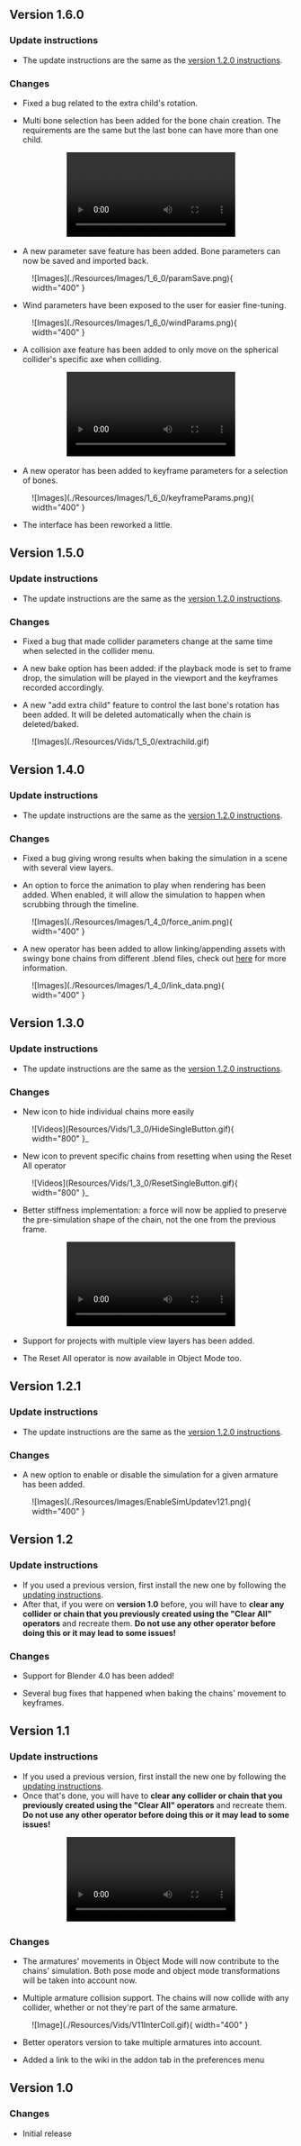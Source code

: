 ## Version 1.6.0

### Update instructions

* The update instructions are the same as the [version 1.2.0 instructions](#update-instructions_5).

### Changes

* Fixed a bug related to the extra child's rotation.

* Multi bone selection has been added for the bone chain creation. The requirements are the same but the last bone can have more than one child.

<div align="center">
<video controls>
  <source src="../Resources/Vids/1_6_0/multiSelect.mp4" type="video/mp4">
</video>
</div>

* A new parameter save feature has been added. Bone parameters can now be saved and imported back.

<figure markdown>
  ![Images](./Resources/Images/1_6_0/paramSave.png){ width="400" }
</figure>

* Wind parameters have been exposed to the user for easier fine-tuning.

<figure markdown>
  ![Images](./Resources/Images/1_6_0/windParams.png){ width="400" }
</figure>

* A collision axe feature has been added to only move on the spherical collider's specific axe when colliding. 

<div align="center">
<video controls>
  <source src="../Resources/Vids/1_6_0/colliderAxes.mp4" type="video/mp4">
</video>
</div>

* A new operator has been added to keyframe parameters for a selection of bones.

<figure markdown>
  ![Images](./Resources/Images/1_6_0/keyframeParams.png){ width="400" }
</figure>

* The interface has been reworked a little.

## Version 1.5.0

### Update instructions

* The update instructions are the same as the [version 1.2.0 instructions](#update-instructions_5).

### Changes

* Fixed a bug that made collider parameters change at the same time when selected in the collider menu.

* A new bake option has been added: if the playback mode is set to frame drop, the simulation will be played in the viewport and the keyframes recorded accordingly.

* A new "add extra child" feature to control the last bone's rotation has been added. It will be deleted automatically when the chain is deleted/baked.

<figure markdown>
  ![Images](./Resources/Vids/1_5_0/extrachild.gif)
</figure>

## Version 1.4.0

### Update instructions

* The update instructions are the same as the [version 1.2.0 instructions](#update-instructions_5).

### Changes

* Fixed a bug giving wrong results when baking the simulation in a scene with several view layers.

* An option to force the animation to play when rendering has been added. When enabled, it will allow the simulation to happen when scrubbing through the timeline.

<figure markdown>
  ![Images](./Resources/Images/1_4_0/force_anim.png){ width="400" }
</figure>

* A new operator has been added to allow linking/appending assets with swingy bone chains from different .blend files, check out [here](linking.md) for more information.

<figure markdown>
  ![Images](./Resources/Images/1_4_0/link_data.png){ width="400" }
</figure>

## Version 1.3.0

### Update instructions

* The update instructions are the same as the [version 1.2.0 instructions](#update-instructions_5).

### Changes

* New icon to hide individual chains more easily

<figure markdown>
  ![Videos](Resources/Vids/1_3_0/HideSingleButton.gif){ width="800" }_
</figure>

* New icon to prevent specific chains from resetting when using the Reset All operator

<figure markdown>
  ![Videos](Resources/Vids/1_3_0/ResetSingleButton.gif){ width="800" }_
</figure>

* Better stiffness implementation: a force will now be applied to preserve the pre-simulation shape of the chain, not the one from the previous frame.

<div align="center">
<video controls>
  <source src="../Resources/Vids/1_3_0/StiffnessFixed.mp4" type="video/mp4">
</video>
</div>

* Support for projects with multiple view layers has been added.

* The Reset All operator is now available in Object Mode too.

## Version 1.2.1

### Update instructions

* The update instructions are the same as the [version 1.2.0 instructions](#update-instructions_5).

### Changes

* A new option to enable or disable the simulation for a given armature has been added.

<figure markdown>
  ![Images](./Resources/Images/EnableSimUpdatev121.png){ width="400" }
</figure>

## Version 1.2

### Update instructions

* If you used a previous version, first install the new one by following the [updating instructions](./setup.md/#update).
* After that, if you were on **version 1.0** before, you will have to **clear any collider or chain that you previously created using the "Clear All" operators** and recreate them. **Do not use any other operator before doing this or it may lead to some issues!**

### Changes

* Support for Blender 4.0 has been added! 

* Several bug fixes that happened when baking the chains' movement to keyframes.

## Version 1.1

### Update instructions

* If you used a previous version, first install the new one by following the [updating instructions](./setup.md/#update).
* Once that's done, you will have to **clear any collider or chain that you previously created using the "Clear All" operators** and recreate them. **Do not use any other operator before doing this or it may lead to some issues!**

<div align="center">
<video controls>
  <source src="../Resources/Vids/V11Clear.mp4" type="video/mp4">
</video>
</div>

### Changes

* The armatures' movements in Object Mode will now contribute to the chains' simulation. Both pose mode and object mode transformations will be taken into account now.

* Multiple armature collision support. The chains will now collide with any collider, whether or not they're part of the same armature.

<figure markdown>
  ![Image](./Resources/Vids/V11InterColl.gif){ width="400" }
</figure>

* Better operators version to take multiple armatures into account.

* Added a link to the wiki in the addon tab in the preferences menu

## Version 1.0

### Changes

* Initial release

